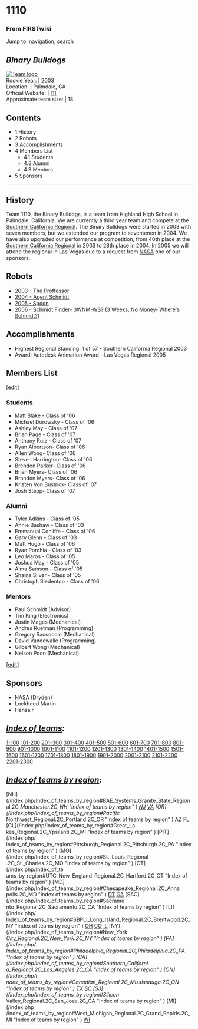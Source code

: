 # 1110

### From FIRSTwiki

Jump to: navigation, search

_Binary Bulldogs_  
---  
[![Team logo](/media/b/b2/Theteamlogo.jpg)](/index.php/Image:Theteamlogo.jpg
"Team logo" )  
Rookie Year: | 2003  
Location: | Palmdale, CA  
Official Website: | [[1]](http://www.xanga.com/highlandrobotics
"http://www.xanga.com/highlandrobotics" )  
Approximate team size: | 18  
  
  

## Contents

  * 1 History
  * 2 Robots
  * 3 Accomplishments
  * 4 Members List
    * 4.1 Students
    * 4.2 Alumni
    * 4.3 Mentors
  * 5 Sponsors  
---  
  

## History

Team 1110, the Binary Bulldogs, is a team from Highland High School in
Palmdale, California. We are currently a third year team and compete at the
[Southern California Regional](/index.php/Southern_California_Regional
"Southern California Regional" ). The Binary Bulldogs were started in 2003
with seven members, but we extended our program to seventenen in 2004. We have
also upgraded our performance at competition, from 40th place at the [Southern
California Regional](/index.php/Southern_California_Regional "Southern
California Regional" ) in 2003 to 28th place in 2004. In 2005 we will attend
the regional in Las Vegas due to a request from [NASA](/index.php/NASA "NASA"
) one of our sponsors.


## Robots

  * [2003 - The Proffessor](/index.php/The_Proffessor_%281110%29 "The Proffessor \(1110\)" )
  * [2004 - Agent Schmidt](/index.php?title=Agent_Schmidt_%281110%29&action=edit "Agent Schmidt \(1110\)" )
  * [2005 - Spoon](/index.php?title=Spoon_%281110%29&action=edit "Spoon \(1110\)" )
  * [2006 - Schmidt Finder- 3WNM-WS? (3 Weeks, No Money- Where's Schmidt?)](/index.php?title=Schmidt_Finder-_3WNM-WS%3F_%281110%29&action=edit "Schmidt Finder- 3WNM-WS? \(1110\)" )


## Accomplishments

  * Highest Regional Standing: 1 of 57 - Southern California Regional 2003 
  * Award: Autodesk Animation Award - Las Vegas Regional 2005 


## Members List

[[edit](/index.php?title=1110&action=edit&section=5 "Edit section: Students"
)]

### Students

  * Matt Blake - Class of '06 
  * Michael Dorowsky - Class of '06 
  * Ashley May - Class of '07 
  * Brian Page - Class of '07 
  * Anthony Ruiz - Class of '07 
  * Ryan Albertson- Class of '06 
  * Allen Wong- Class of '06 
  * Steven Harrington- Class of '06 
  * Brendon Parker- Class of '06 
  * Brian Myers- Class of '06 
  * Brandon Myers- Class of '06 
  * Kristen Von Bustrick- Class of '07 
  * Josh Stepp- Class of '07 


### Alumni

  * Tyler Adkins - Class of '05 
  * Annie Bashaw - Class of '03 
  * Emmanual Conliffe - Class of '06 
  * Gary Glenn - Class of '03 
  * Matt Hugo - Class of '06 
  * Ryan Porchia - Class of '03 
  * Leo Maros - Class of '05 
  * Joshua May - Class of '05 
  * Alma Samson - Class of '05 
  * Shaina Silver - Class of '05 
  * Christoph Siedentop - Class of '06 


### Mentors

  * Paul Schmidt (Advisor) 
  * Tim King (Electronics) 
  * Justin Mages (Mechanical) 
  * Andres Ruetman (Programming) 
  * Gregory Saccoccio (Mechanical) 
  * David Vandewalle (Programming) 
  * Gilbert Wong (Mechanical) 
  * Nelson Poon (Mechanical) 

[[edit](/index.php?title=1110&action=edit&section=8 "Edit section: Sponsors"
)]

## Sponsors

  * NASA (Dryden) 
  * Lockheed Martin 
  * Hansair 

  

_[Index of teams](/index.php/Index_of_teams "Index of teams" ):_  
---  
  
[1-100](/index.php/Index_of_teams#1-100 "Index of teams" )
[101-200](/index.php/Index_of_teams#101-200 "Index of teams" )
[201-300](/index.php/Index_of_teams#201-300 "Index of teams" )
[301-400](/index.php/Index_of_teams#301-400 "Index of teams" )
[401-500](/index.php/Index_of_teams#401-500 "Index of teams" )
[501-600](/index.php/Index_of_teams#501-600 "Index of teams" )
[601-700](/index.php/Index_of_teams#601-700 "Index of teams" )
[701-800](/index.php/Index_of_teams#701-800 "Index of teams" )
[801-900](/index.php/Index_of_teams#801-900 "Index of teams" )
[901-1000](/index.php/Index_of_teams#901-1000 "Index of teams" )
[1001-1100](/index.php/Index_of_teams#1001-1100 "Index of teams" )
[1101-1200](/index.php/Index_of_teams#1101-1200 "Index of teams" )
[1201-1300](/index.php/Index_of_teams#1201-1300 "Index of teams" )
[1301-1400](/index.php/Index_of_teams#1301-1400 "Index of teams" )
[1401-1500](/index.php/Index_of_teams#1401-1500 "Index of teams" )
[1501-1600](/index.php/Index_of_teams#1501-1600 "Index of teams" )
[1601-1700](/index.php/Index_of_teams#1601-1700 "Index of teams" )
[1701-1800](/index.php/Index_of_teams#1701-1800 "Index of teams" )
[1801-1900](/index.php/Index_of_teams#1801-1900 "Index of teams" )
[1901-2000](/index.php/Index_of_teams#1901-2000 "Index of teams" )
[2001-2100](/index.php/Index_of_teams#2001-2100 "Index of teams" )
[2101-2200](/index.php/Index_of_teams#2101-2200 "Index of teams" )
[2201-2300](/index.php/Index_of_teams#2201-2300 "Index of teams" )  
  
  

_[Index of teams by region](/index.php/Index_of_teams_by_region "Index of
teams by region" ):_  
---  
  
[NH](/index.php/Index_of_teams_by_region#BAE_Systems_Granite_State_Regional.2C
_Manchester.2C_NH "Index of teams by region" )
[NJ](/index.php/Index_of_teams_by_region#New_Jersey_Regional.2C_Trenton.2C_NJ
"Index of teams by region" )
[VA](/index.php/Index_of_teams_by_region#NASA.2FVCU_Regional.2C_Richmond.2C_VA
"Index of teams by region" ) [OR](/index.php/Index_of_teams_by_region#Pacific_
Northwest_Regional.2C_Portland.2C_OR "Index of teams by region" )
[AZ](/index.php/Index_of_teams_by_region#Arizona_Regional.2C_Phoenix.2C_AZ
"Index of teams by region" )
[FL](/index.php/Index_of_teams_by_region#Florida_Regional.2C_Orlando.2C_FL
"Index of teams by region" ) [GL](/index.php/Index_of_teams_by_region#Great_La
kes_Regional.2C_Ypsilanti.2C_MI "Index of teams by region" ) [PIT](/index.php/
Index_of_teams_by_region#Pittsburgh_Regional.2C_Pittsburgh.2C_PA "Index of
teams by region" ) [MO](/index.php/Index_of_teams_by_region#St._Louis_Regional
.2C_St._Charles.2C_MO "Index of teams by region" ) [CT](/index.php/Index_of_te
ams_by_region#UTC_New_England_Regional.2C_Hartford.2C_CT "Index of teams by
region" ) [MD](/index.php/Index_of_teams_by_region#Chesapeake_Regional.2C_Anna
polis.2C_MD "Index of teams by region" )
[DT](/index.php/Index_of_teams_by_region#Detroit_Regional.2C_Detroit.2C_MI
"Index of teams by region" )
[GA](/index.php/Index_of_teams_by_region#Peachtree_Regional.2C_Duluth.2C_GA
"Index of teams by region" ) [SAC](/index.php/Index_of_teams_by_region#Sacrame
nto_Regional.2C_Sacramento.2C_CA "Index of teams by region" ) [LI](/index.php/
Index_of_teams_by_region#SBPLI_Long_Island_Regional.2C_Brentwood.2C_NY "Index
of teams by region" )
[OH](/index.php/Index_of_teams_by_region#Buckeye_Regional.2C_Cleveland.2C_OH
"Index of teams by region" )
[CO](/index.php/Index_of_teams_by_region#Colorado_Regional.2C_Denver.2C_CO
"Index of teams by region" )
[IL](/index.php/Index_of_teams_by_region#Midwest_Regional.2C_Evanston.2C_IL
"Index of teams by region" ) [NY](/index.php/Index_of_teams_by_region#New_York
_City_Regional.2C_New_York.2C_NY "Index of teams by region" ) [PA](/index.php/
Index_of_teams_by_region#Philadelphia_Regional.2C_Philadelphia.2C_PA "Index of
teams by region" ) [CA](/index.php/Index_of_teams_by_region#Southern_Californi
a_Regional.2C_Los_Angeles.2C_CA "Index of teams by region" ) [ON](/index.php/I
ndex_of_teams_by_region#Canadian_Regional.2C_Mississauga.2C_ON "Index of teams
by region" )
[TX](/index.php/Index_of_teams_by_region#Lone_Star_Regional.2C_Houston.2C_TX
"Index of teams by region" )
[SC](/index.php/Index_of_teams_by_region#Palmetto_Regional.2C_Columbia.2C_SC
"Index of teams by region" ) [SJ](/index.php/Index_of_teams_by_region#Silicon_
Valley_Regional.2C_San_Jose.2C_CA "Index of teams by region" ) [MI](/index.php
/Index_of_teams_by_region#West_Michigan_Regional.2C_Grand_Rapids.2C_MI "Index
of teams by region" )
[WI](/index.php/Index_of_teams_by_region#Wisconsin_Regional.2C_Milwaukee.2C_WI
"Index of teams by region" )  
  
  

